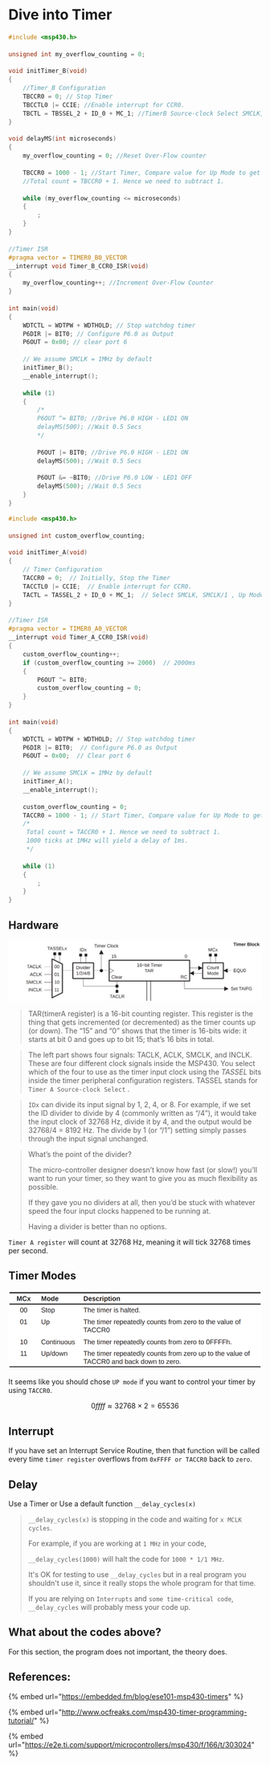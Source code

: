 # Dive into Timer

```c
#include <msp430.h>

unsigned int my_overflow_counting = 0;

void initTimer_B(void)
{
    //Timer_B Configuration
    TBCCR0 = 0; // Stop Timer
    TBCCTL0 |= CCIE; //Enable interrupt for CCR0.
    TBCTL = TBSSEL_2 + ID_0 + MC_1; //TimerB Source-clock Select SMCLK, SMCLK/1, UP Mode
}

void delayMS(int microseconds)
{
    my_overflow_counting = 0; //Reset Over-Flow counter

    TBCCR0 = 1000 - 1; //Start Timer, Compare value for Up Mode to get 1ms delay per loop
    //Total count = TBCCR0 + 1. Hence we need to subtract 1.

    while (my_overflow_counting <= microseconds)
    {
        ;
    }
}

//Timer ISR
#pragma vector = TIMER0_B0_VECTOR
__interrupt void Timer_B_CCR0_ISR(void)
{
    my_overflow_counting++; //Increment Over-Flow Counter
}

int main(void)
{
    WDTCTL = WDTPW + WDTHOLD; // Stop watchdog timer
    P6DIR |= BIT0; // Configure P6.0 as Output
    P6OUT = 0x00; // clear port 6

    // We assume SMCLK = 1MHz by default
    initTimer_B();
    __enable_interrupt();

    while (1)
    {
        /*
        P6OUT ^= BIT0; //Drive P6.0 HIGH - LED1 ON
        delayMS(500); //Wait 0.5 Secs
        */

        P6OUT |= BIT0; //Drive P6.0 HIGH - LED1 ON
        delayMS(500); //Wait 0.5 Secs

        P6OUT &= ~BIT0; //Drive P6.0 LOW - LED1 OFF
        delayMS(500); //Wait 0.5 Secs
    }
}

```

```c
#include <msp430.h>

unsigned int custom_overflow_counting;

void initTimer_A(void)
{
    // Timer Configuration
    TACCR0 = 0;  // Initially, Stop the Timer
    TACCTL0 |= CCIE;  // Enable interrupt for CCR0.
    TACTL = TASSEL_2 + ID_0 + MC_1;  // Select SMCLK, SMCLK/1 , Up Mode
}

//Timer ISR
#pragma vector = TIMER0_A0_VECTOR
__interrupt void Timer_A_CCR0_ISR(void)
{
    custom_overflow_counting++;
    if (custom_overflow_counting >= 2000)  // 2000ms
    {
        P6OUT ^= BIT0;
        custom_overflow_counting = 0;
    }
}

int main(void)
{
    WDTCTL = WDTPW + WDTHOLD; // Stop watchdog timer
    P6DIR |= BIT0;  // Configure P6.0 as Output
    P6OUT = 0x00;  // Clear port 6

    // We assume SMCLK = 1MHz by default
    initTimer_A();
    __enable_interrupt();

    custom_overflow_counting = 0;
    TACCR0 = 1000 - 1; // Start Timer, Compare value for Up Mode to get 1ms delay per loop
    /*
     Total count = TACCR0 + 1. Hence we need to subtract 1.
     1000 ticks at 1MHz will yield a delay of 1ms.
     */

    while (1)
    {
        ;
    }
}
```

## Hardware

![](../../.gitbook/assets/msp430f169_timera_block_diagram.png)

> TAR\(timerA register\) is a 16-bit counting register. This register is the thing that gets incremented \(or decremented\) as the timer counts up \(or down\). The “15” and “0” shows that the timer is 16-bits wide: it starts at bit 0 and goes up to bit 15; that’s 16 bits in total.

> The left part shows four signals: TACLK, ACLK, SMCLK, and INCLK. These are four different clock signals inside the MSP430. You select which of the four to use as the timer input clock using the _TASSEL_ bits inside the timer peripheral configuration registers. TASSEL stands for `Timer A Source-clock Select` .

> `IDx` can divide its input signal by 1, 2, 4, or 8. For example, if we set the ID divider to divide by 4 \(commonly written as “/4”\), it would take the input clock of 32768 Hz, divide it by 4, and the output would be 32768/4 = 8192 Hz. The divide by 1 \(or “/1”\) setting simply passes through the input signal unchanged.

> What’s the point of the divider?
>
> The micro-controller designer doesn’t know how fast \(or slow!\) you’ll want to run your timer, so they want to give you as much flexibility as possible.
>
> If they gave you no dividers at all, then you’d be stuck with whatever speed the four input clocks happened to be running at. 
>
> Having a divider is better than no options.

`Timer A register` will count at 32768 Hz, meaning it will tick 32768 times per second.

## Timer Modes

![](../../.gitbook/assets/msp430f169_timer_modes.png)

It seems like you should chose `UP mode` if you want to control your timer by using `TACCR0`.

$$
0ffff \approx 32768 \times 2 = 65536
$$

## Interrupt

If you have set an Interrupt Service Routine, then that function will be called every time `timer register` overflows from `0xFFFF or TACCR0` back to `zero`. 

## Delay

Use a Timer or Use a default function `__delay_cycles(x)`

> `__delay_cycles(x)` is stopping in the code and waiting for `x MCLK cycles`.
>
> For example, if you are working at `1 MHz` in your code,
>
> `__delay_cycles(1000)` will halt the code for `1000 * 1/1 MHz`.
>
> It's OK for testing to use `__delay_cycles` but in a real program you shouldn't use it, since it really stops the whole program for that time. 
>
> If you are relying on `Interrupts` and `some time-critical code`, `__delay_cycles` will probably mess your code up.

## What about the codes above?

For this section, the program does not important, the theory does.

## References:

{% embed url="https://embedded.fm/blog/ese101-msp430-timers" %}

{% embed url="http://www.ocfreaks.com/msp430-timer-programming-tutorial/" %}

{% embed url="https://e2e.ti.com/support/microcontrollers/msp430/f/166/t/303024" %}



